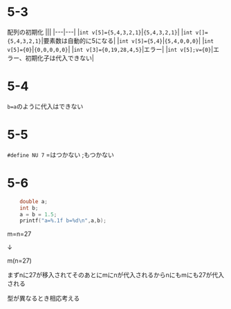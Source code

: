 # 5-3
配列の初期化
|||
|---|---|
|`int v[5]={5,4,3,2,1}`|`{5,4,3,2,1}`|
|`int v[]={5,4,3,2,1}`|要素数は自動的に5になる|
|`int v[5]={5,4}`|`{5,4,0,0,0}`|
|`int v[5]={0}`|`{0,0,0,0,0}`|
|`int v[3]={0,19,28,4,5}`|エラー|
|`int v[5];v={0}`|エラー、初期化子は代入できない|
# 5-4
`b=a`のように代入はできない

# 5-5
`#define NU 7`
=はつかない
;もつかない
# 5-6
```c
    double a;
    int b;
    a = b = 1.5;
    printf("a=%.1f b=%d\n",a,b);
```
m=n=27

↓

m(n=27)

まずnに27が移入されてそのあとにmにnが代入されるからnにもmにも27が代入される

型が異なるとき相応考える

